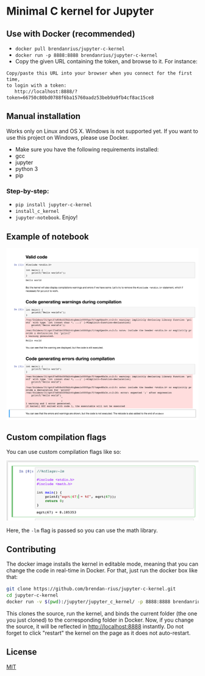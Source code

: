 # Minimal C kernel for Jupyter

## Use with Docker (recommended)

 * `docker pull brendanrius/jupyter-c-kernel`
 * `docker run -p 8888:8888 brendanrius/jupyter-c-kernel`
 * Copy the given URL containing the token, and browse to it. For instance:
 
 ```
 Copy/paste this URL into your browser when you connect for the first time,
 to login with a token:
    http://localhost:8888/?token=66750c80bd0788f6ba15760aadz53beb9a9fb4cf8ac15ce8
 ```

## Manual installation

Works only on Linux and OS X. Windows is not supported yet. If you want to use this project on Windows, please use Docker.


 * Make sure you have the following requirements installed:
  * gcc
  * jupyter
  * python 3
  * pip

### Step-by-step:
 * `pip install jupyter-c-kernel`
 * `install_c_kernel`
 * `jupyter-notebook`. Enjoy!

## Example of notebook

![Example of notebook](example-notebook.png?raw=true "Example of notebook")

## Custom compilation flags

You can use custom compilation flags like so:

![Custom compulation flag](custom_flags.png?raw=true "Example of notebook using custom compilation flags")

Here, the `-lm` flag is passed so you can use the math library.

## Contributing

The docker image installs the kernel in editable mode, meaning that you can
change the code in real-time in Docker. For that, just run the docker box like
that:

```bash
git clone https://github.com/brendan-rius/jupyter-c-kernel.git
cd jupyter-c-kernel
docker run -v $(pwd):/jupyter/jupyter_c_kernel/ -p 8888:8888 brendanrius/jupyter-c-kernel
```

This clones the source, run the kernel, and binds the current folder (the one
you just cloned) to the corresponding folder in Docker.
Now, if you change the source, it will be reflected in [http://localhost:8888](http://localhost:8888)
instantly. Do not forget to click "restart" the kernel on the page as it does
not auto-restart.

## License

[MIT](LICENSE.txt)
